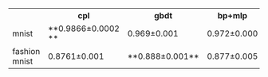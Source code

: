 <table>
    <tr>
        <th> </th>
        <th> cpl</th>
        <th> gbdt</th>
        <th> bp+mlp</th>
    </tr>
    <tr>
        <td>
        mnist
        </td>
        <td>
        **0.9866&plusmn;0.0002 **
        </td>
        <td>
        0.969&plusmn;0.001
        </td>
        <td>
        0.972&plusmn;0.000
        </td>
    <t/r>
    <tr>
        <td>
        fashion mnist
        </td>
         <td>
        0.8761&plusmn;0.001
        </td>
        <td>
        **0.888&plusmn;0.001**
        </td>
        <td>
        0.877&plusmn;0.005
        </td>
    <t/r>
</table>